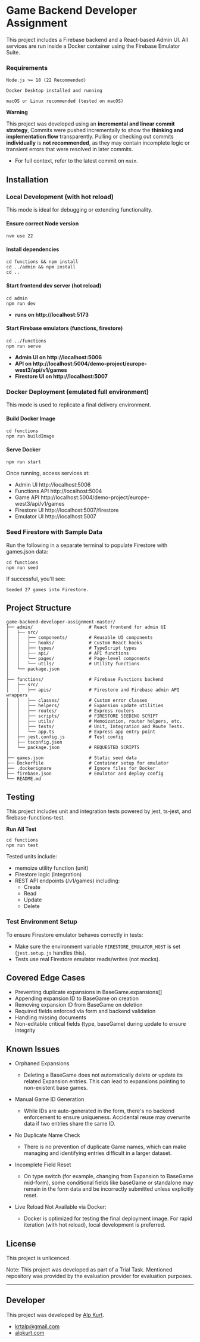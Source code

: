 # Game Backend Developer Assignment

This project includes a Firebase backend and a React-based Admin UI. All services are run inside a Docker container using the Firebase Emulator Suite.

### Requirements

    Node.js >= 18 (22 Recommended)

    Docker Desktop installed and running

    macOS or Linux recommended (tested on macOS)

**Warning**

This project was developed using an **incremental and linear commit strategy**, Commits were pushed incrementally to show the **thinking and implementation flow** transparently.
Pulling or checking out commits **individually** is **not recommended**, as they may contain incomplete logic or transient errors that were resolved in later commits.

* For full context, refer to the latest commit on `main`.

## Installation

### Local Development (with hot reload)
This mode is ideal for debugging or extending functionality.

#### Ensure correct Node version
    nvm use 22

#### Install dependencies
    cd functions && npm install
    cd ../admin && npm install
    cd ..

#### Start frontend dev server (hot reload)
    cd admin
    npm run dev
* **runs on http://localhost:5173**

#### Start Firebase emulators (functions, firestore)
    cd ../functions
    npm run serve
* **Admin UI on http://localhost:5006**
* **API on http://localhost:5004/demo-project/europe-west3/api/v1/games**
* **Firestore UI on http://localhost:5007**

### Docker Deployment (emulated full environment)

This mode is used to replicate a final delivery environment.

#### Build Docker Image
    cd functions
    npm run buildImage

#### Serve Docker
    npm run start

Once running, access services at:
* Admin UI	http://localhost:5006
* Functions API	http://localhost:5004
* Game API	http://localhost:5004/demo-project/europe-west3/api/v1/games
* Firestore UI	http://localhost:5007/firestore
* Emulator UI	http://localhost:5007

### Seed Firestore with Sample Data

Run the following in a separate terminal to populate Firestore with games.json data:

    cd functions
    npm run seed

If successful, you'll see:
    
    Seeded 27 games into Firestore.

## Project Structure

    game-backend-developer-assignment-master/
    ├── admin/                     # React frontend for admin UI
    │   ├── src/
    │   │   ├── components/        # Reusable UI components
    │   │   ├── hooks/             # Custom React hooks
    │   │   ├── types/             # TypeScript types
    │   │   ├── api/               # API functions
    │   │   └── pages/             # Page-level components
    │   │   └── utils/             # Utility functions
    │   └── package.json
    │
    ├── functions/                 # Firebase Functions backend
    │   ├── src/
    │   │   ├── apis/              # Firestore and Firebase admin API wrappers
    │   │   ├── classes/           # Custom error classes
    │   │   ├── helpers/           # Expansion update utilities
    │   │   ├── routes/            # Express routers
    │   │   ├── scripts/           # FIRESTORE SEEDING SCRIPT
    │   │   ├── utils/             # Memoization, router helpers, etc.
    │   │   ├── tests/             # Unit, Integration and Route Tests.
    │   │   └── app.ts             # Express app entry point
    │   ├── jest.config.js         # Test config
    │   ├── tsconfig.json
    │   └── package.json           # REQUESTED SCRIPTS
    │
    ├── games.json                 # Static seed data
    ├── Dockerfile                 # Container setup for emulator
    ├── .dockerignore              # Ignore files for Docker
    ├── firebase.json              # Emulator and deploy config
    └── README.md

## Testing

This project includes unit and integration tests powered by jest, ts-jest, and firebase-functions-test.

**Run All Test**
    
    cd functions
    npm run test

Tested units include:

* memoize utility function (unit)
* Firestore logic (integration)
* REST API endpoints (/v1/games) including:
    * Create
    * Read
    * Update
    * Delete

### Test Environment Setup

To ensure Firestore emulator behaves correctly in tests:

- Make sure the environment variable `FIRESTORE_EMULATOR_HOST` is set (`jest.setup.js` handles this).
- Tests use real Firestore emulator reads/writes (not mocks).

## Covered Edge Cases

* Preventing duplicate expansions in BaseGame.expansions[]
* Appending expansion ID to BaseGame on creation
* Removing expansion ID from BaseGame on deletion
* Required fields enforced via form and backend validation
* Handling missing documents
* Non-editable critical fields (type, baseGame) during update to ensure integrity

## Known Issues

* Orphaned Expansions
    * Deleting a BaseGame does not automatically delete or update its related Expansion entries. This can lead to expansions pointing to non-existent base games.

* Manual Game ID Generation
    * While IDs are auto-generated in the form, there's no backend enforcement to ensure uniqueness. Accidental reuse may overwrite data if two entries share the same ID.

* No Duplicate Name Check
    * There is no prevention of duplicate Game names, which can make managing and identifying entries difficult in a larger dataset.

* Incomplete Field Reset
    * On type switch (for example, changing from Expansion to BaseGame mid-form), some conditional fields like baseGame or standalone may remain in the form data and be incorrectly submitted unless explicitly reset.

* Live Reload Not Available via Docker:
    * Docker is optimized for testing the final deployment image. For rapid iteration (with hot reload), local development is preferred.

## License
This project is unlicenced. 

Note: This project was developed as part of a Trial Task. Mentioned repository was provided by the evaluation provider for evaluation purposes.

*** 

## Developer

This project was developed by [Alp Kurt](https://www.linkedin.com/in/alp-kurt/). 

* krtalp@gmail.com
* [alpkurt.com](https://alpkurt.com)